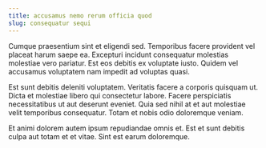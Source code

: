 ```yaml
---
title: accusamus nemo rerum officia quod
slug: consequatur sequi
---
```


Cumque praesentium sint et eligendi sed. Temporibus facere provident vel placeat harum saepe ea. Excepturi incidunt consequatur molestias molestiae vero pariatur. Est eos debitis ex voluptate iusto. Quidem vel accusamus voluptatem nam impedit ad voluptas quasi.

Est sunt debitis deleniti voluptatem. Veritatis facere a corporis quisquam ut. Dicta et molestiae libero qui consectetur labore. Facere perspiciatis necessitatibus ut aut deserunt eveniet. Quia sed nihil at et aut molestiae velit temporibus consequatur. Totam et nobis odio doloremque veniam.

Et animi dolorem autem ipsum repudiandae omnis et. Est et sunt debitis culpa aut totam et et vitae. Sint est earum doloremque.
